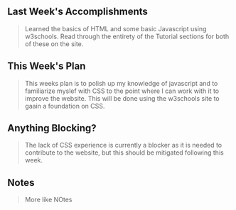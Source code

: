 ## Last Week's Accomplishments

> Learned the basics of HTML and some basic Javascript using w3schools.  Read through the 
> entirety of the Tutorial sections for both of these on the site.  

## This Week's Plan

> This weeks plan is to polish up my knowledge of javascript and to familiarize myslef with CSS 
> to the point where I can work with it to improve the website.  This will be done using the w3schools site
> to gaain a foundation on CSS.

## Anything Blocking?

> The lack of CSS experience is currently a blocker as it is needed to contribute to the website, 
> but this should be mitigated following this week.

## Notes

> More like NOtes